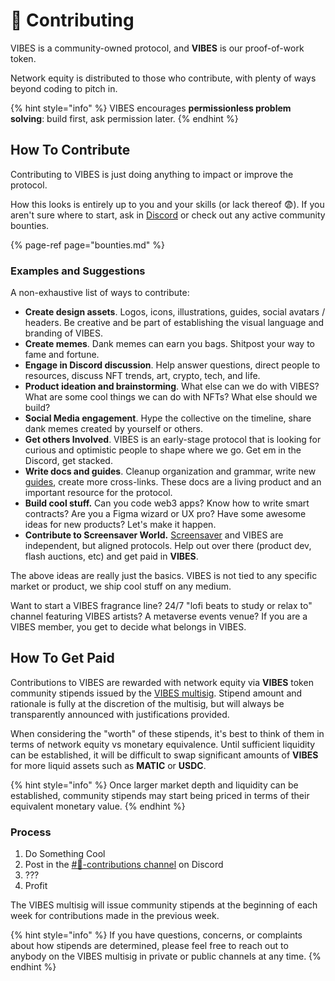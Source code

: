 # 💪 Contributing

VIBES is a community-owned protocol, and **VIBES** is our proof-of-work token. 

Network equity is distributed to those who contribute, with plenty of ways beyond coding to pitch in.

{% hint style="info" %}
VIBES encourages **permissionless problem solving**: build first, ask permission later. 
{% endhint %}

## How To Contribute

Contributing to VIBES is just doing anything to impact or improve the protocol. 

How this looks is entirely up to you and your skills \(or lack thereof 😨\). If you aren't sure where to start, ask in [Discord](https://discord.gg/qDrsjcGR2F) or check out any active community bounties.

{% page-ref page="bounties.md" %}

### Examples and Suggestions

A non-exhaustive list of ways to contribute:

* **Create design assets**. Logos, icons, illustrations, guides, social avatars / headers. Be creative and be part of establishing the visual language and branding of VIBES.
* **Create memes**. Dank memes can earn you bags. Shitpost your way to fame and fortune.
* **Engage in Discord discussion**. Help answer questions, direct people to resources, discuss NFT trends, art, crypto, tech, and life.
* **Product ideation and brainstorming**. What else can we do with VIBES? What are some cool things we can do with NFTs? What else should we build?
* **Social Media engagement**. Hype the collective on the timeline, share dank memes created by yourself or others. 
* **Get others Involved**. VIBES is an early-stage protocol that is looking for curious and optimistic people to shape where we go. Get em in the Discord, get stacked.
* **Write docs and guides**. Cleanup organization and grammar, write new [guides](../resources/guides/), create more cross-links. These docs are a living product and an important resource for the protocol.
* **Build cool stuff.** Can you code web3 apps? Know how to write smart contracts? Are you a Figma wizard or UX pro? Have some awesome ideas for new products? Let's make it happen.
* **Contribute to Screensaver World.** [Screensaver](https://screensaver.world) and VIBES are independent, but aligned protocols. Help out over there \(product dev, flash auctions, etc\) and get paid in **VIBES**.

The above ideas are really just the basics. VIBES is not tied to any specific market or product, we ship cool stuff on any medium.

Want to start a VIBES fragrance line? 24/7 "lofi beats to study or relax to" channel featuring VIBES artists? A metaverse events venue? If you are a VIBES member, you get to decide what belongs in VIBES.

## How To Get Paid

Contributions to VIBES are rewarded with network equity via **VIBES** token community stipends issued by the [VIBES multisig](governance.md#vibes-multisig). Stipend amount and rationale is fully at the discretion of the multisig, but will always be transparently announced with justifications provided.

When considering the "worth" of these stipends, it's best to think of them in terms of network equity vs monetary equivalence. Until sufficient liquidity can be established, it will be difficult to swap significant amounts of **VIBES** for more liquid assets such as **MATIC** or **USDC**.

{% hint style="info" %}
Once larger market depth and liquidity can be established, community stipends may start being priced in terms of their equivalent monetary value.
{% endhint %}

### Process

1. Do Something Cool
2. Post in the [\#💪-contributions channel](https://discord.gg/46guF9K2mK) on Discord
3. ???
4. Profit

The VIBES multisig will issue community stipends at the beginning of each week for contributions made in the previous week.

{% hint style="info" %}
If you have questions, concerns, or complaints about how stipends are determined, please feel free to reach out to anybody on the VIBES multisig in private or public channels at any time.
{% endhint %}

